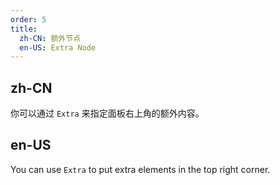 ```yaml
---
order: 5
title:
  zh-CN: 额外节点
  en-US: Extra Node
---
```


## zh-CN

你可以通过 `Extra` 来指定面板右上角的额外内容。

## en-US

You can use `Extra` to put extra elements in the top right corner.

